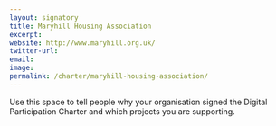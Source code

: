 ```yaml
---
layout: signatory
title: Maryhill Housing Association
excerpt: 
website: http://www.maryhill.org.uk/
twitter-url: 
email:
image:
permalink: /charter/maryhill-housing-association/
---
```


Use this space to tell people why your organisation signed the Digital Participation Charter and which projects you are supporting.

